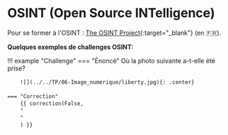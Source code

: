 # OSINT (Open Source INTelligence)

Pour se former à l'OSINT : [The OSINT Project](https://the-osint-project.fr/){:target="_blank"} (en :fr:).

**Quelques exemples de challenges OSINT:**

!!! example "Challenge"
    === "Énoncé" 
        Où la photo suivante a-t-elle été prise?


        ![](../../TP/06-Image_numerique/liberty.jpg){: .center} 

    === "Correction" 
        {{ correction(False, 
        "
        "
        ) }}